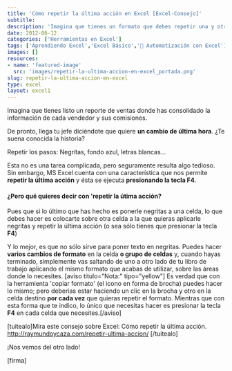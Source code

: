 ```yaml
---
title: 'Cómo repetir la última acción en Excel [Excel-Consejo]'
subtitle: 
description: 'Imagina que tienes un formato que debes repetir una y otra vez. Qué tedioso resulta ¿No es verdad? Aprende cómo puedes repetir la última acción en Excel.'
date: 2012-06-12
categories: ['Herramientas en Excel']
tags: ['Aprendiendo Excel','Excel Básico','🤖 Automatización con Excel']
images: []
resources: 
- name: 'featured-image'
  src: 'images/repetir-la-ultima-accion-en-excel_portada.png'
slug: repetir-la-ultima-accion-en-excel
type: excel
layout: excel1
---
```


Imagina que tienes listo un reporte de ventas donde has consolidado la información de cada vendedor y sus comisiones.

De pronto, llega tu jefe diciéndote que quiere **un cambio de última hora**. ¿Te suena conocida la historia?

Repetir los pasos: Negritas, fondo azul, letras blancas...

Esta no es una tarea complicada, pero seguramente resulta algo tedioso. Sin embargo, MS Excel cuenta con una característica que nos permite **repetir la última acción** y ésta se ejecuta **presionando la tecla F4**.

#### ¿Pero qué quieres decir con 'repetir la útima acción?

Pues que si lo último que has hecho es ponerle negritas a una celda, lo que debes hacer es colocarte sobre otra celda a la que quieras aplicarle negritas y repetir la última acción (o sea sólo tienes que presionar la tecla **F4**)

Y lo mejor, es que no sólo sirve para poner texto en negritas. Puedes hacer **varios cambios de formato** en la celda **o grupo de celdas** y, cuando hayas terminado, simplemente vas saltando de uno a otro lado de tu libro de trabajo aplicando el mismo formato que acabas de utilizar, sobre las áreas donde lo necesites. \[aviso titulo="Nota:" tipo="yellow"\] Es verdad que con la herramienta 'copiar formato' (el icono en forma de brocha) puedes hacer lo mismo; pero deberias estar haciendo un clic en la brocha y otro en la celda destino **por cada vez** que quieras repetir el formato. Mientras que con esta forma que te indico, lo único que necesitas hacer es presionar la tecla **F4** en cada celda que necesites.\[/aviso\]

\[tuitealo\]Mira este consejo sobre Excel: Cómo repetir la última acción. http://raymundoycaza.com/repetir-ultima-accion/ \[/tuitealo\]

¡Nos vemos del otro lado!

\[firma\]
